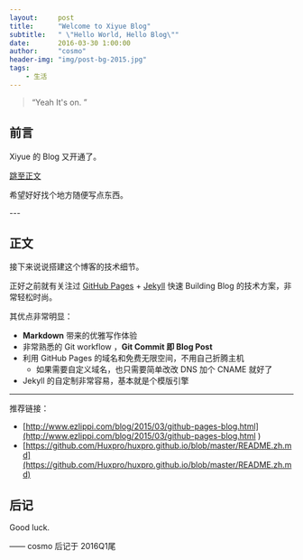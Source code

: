 ```yaml
---
layout:     post
title:      "Welcome to Xiyue Blog"
subtitle:   " \"Hello World, Hello Blog\""
date:       2016-03-30 1:00:00
author:     "cosmo"
header-img: "img/post-bg-2015.jpg"
tags:
    - 生活
---
```


> “Yeah It's on. ”


## 前言

Xiyue 的 Blog 又开通了。

[跳至正文 ](#build)



希望好好找个地方随便写点东西。


<p id = "build"></p>
---

## 正文

接下来说说搭建这个博客的技术细节。  

正好之前就有关注过 [GitHub Pages](https://pages.github.com/) + [Jekyll](http://jekyllrb.com/) 快速 Building Blog 的技术方案，非常轻松时尚。

其优点非常明显：

* **Markdown** 带来的优雅写作体验
* 非常熟悉的 Git workflow ，**Git Commit 即 Blog Post**
* 利用 GitHub Pages 的域名和免费无限空间，不用自己折腾主机
	* 如果需要自定义域名，也只需要简单改改 DNS 加个 CNAME 就好了
* Jekyll 的自定制非常容易，基本就是个模版引擎


---

推荐链接：

* [http://www.ezlippi.com/blog/2015/03/github-pages-blog.html](http://www.ezlippi.com/blog/2015/03/github-pages-blog.html
)
* [https://github.com/Huxpro/huxpro.github.io/blob/master/README.zh.md](https://github.com/Huxpro/huxpro.github.io/blob/master/README.zh.md)


## 后记

Good luck.

—— cosmo 后记于 2016Q1尾
